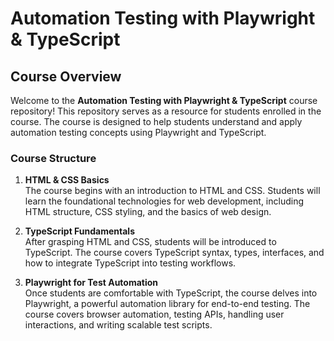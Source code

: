 # Automation Testing with Playwright & TypeScript

## Course Overview

Welcome to the **Automation Testing with Playwright & TypeScript** course repository! This repository serves as a resource for students enrolled in the course. The course is designed to help students understand and apply automation testing concepts using Playwright and TypeScript.

### Course Structure

1. **HTML & CSS Basics**  
   The course begins with an introduction to HTML and CSS. Students will learn the foundational technologies for web development, including HTML structure, CSS styling, and the basics of web design.

2. **TypeScript Fundamentals**  
   After grasping HTML and CSS, students will be introduced to TypeScript. The course covers TypeScript syntax, types, interfaces, and how to integrate TypeScript into testing workflows.

3. **Playwright for Test Automation**  
   Once students are comfortable with TypeScript, the course delves into Playwright, a powerful automation library for end-to-end testing. The course covers browser automation, testing APIs, handling user interactions, and writing scalable test scripts.
   
   